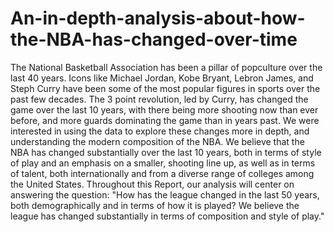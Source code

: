# An-in-depth-analysis-about-how-the-NBA-has-changed-over-time
The National Basketball Association has been a pillar of popculture over the last 40 years. Icons like Michael Jordan, Kobe Bryant, Lebron James, and Steph Curry have been some of the most popular figures in sports over the past few decades. The 3 point revolution, led by Curry, has changed the game over the last 10 years, with there being more shooting now than ever before, and more guards dominating the game than in years past. We were interested in using the data to explore these changes more in depth, and understanding the modern composition of the NBA. We believe that the NBA has changed substantially over the last 10 years, both in terms of style of play and an emphasis on a smaller, shooting line up, as well as in terms of talent, both internationally and from a diverse range of colleges among the United States. Throughout this Report, our analysis will center on answering the question: "How has the league changed in the last 50 years, both demographically and in terms of how it is played? We believe the league has changed substantially in terms of composition and style of play."
